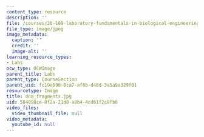 ```yaml
---
content_type: resource
description: ''
file: /courses/20-109-laboratory-fundamentals-in-biological-engineering-fall-2007/584098ce8f2a21d0a8b44cd61f2c8fb6_dna_fragments.jpg
file_type: image/jpeg
image_metadata:
  caption: ''
  credit: ''
  image-alt: ''
learning_resource_types:
- Labs
ocw_type: OCWImage
parent_title: Labs
parent_type: CourseSection
parent_uid: fc19e690-0ca7-af8b-d48d-3a5a9e329f01
resourcetype: Image
title: dna_fragments.jpg
uid: 584098ce-8f2a-21d0-a8b4-4cd61f2c8fb6
video_files:
  video_thumbnail_file: null
video_metadata:
  youtube_id: null
---
```

